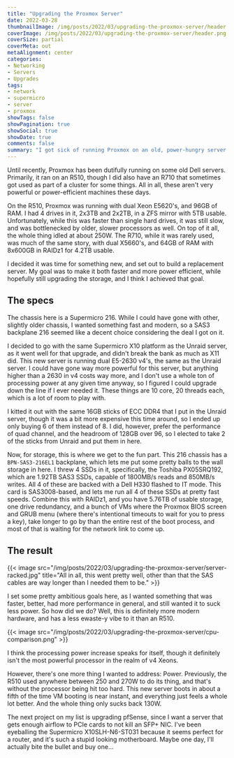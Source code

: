 ```yaml
---
title: "Upgrading the Proxmox Server"
date: 2022-03-28
thumbnailImage: /img/posts/2022/03/upgrading-the-proxmox-server/header.png
coverImage: /img/posts/2022/03/upgrading-the-proxmox-server/header.png
coverSize: partial
coverMeta: out
metaAlignment: center
categories:
- Networking
- Servers
- Upgrades
tags:
- network
- supermicro
- server
- proxmox
showTags: false
showPagination: true
showSocial: true
showDate: true
comments: false
summary: "I got sick of running Proxmox on an old, power-hungry server on spinning hard drives, so I did something about it."
---
```


Until recently, Proxmox has been dutifully running on some old Dell servers. Primarily, it ran on an R510, though I did also have an R710 that sometimes got used as part of a cluster for some things. All in all, these aren't very powerful or power-efficient machines these days.

On the R510, Proxmox was running with dual Xeon E5620's, and 96GB of RAM. I had 4 drives in it, 2x3TB and 2x2TB, in a ZFS mirror with 5TB usable. Unfortunately, while this was faster than single hard drives, it was still slow, and was bottlenecked by older, slower processors as well. On top of it all, the whole thing idled at about 250W. The R710, while it was rarely used, was much of the same story, with dual X5660's, and 64GB of RAM with 8x600GB in RAIDz1 for 4.2TB usable.

I decided it was time for something new, and set out to build a replacement server. My goal was to make it both faster and more power efficient, while hopefully still upgrading the storage, and I think I achieved that goal.

## The specs
The chassis here is a Supermicro 216. While I could have gone with other, slightly older chassis, I wanted something fast and modern, so a SAS3 backplane 216 seemed like a decent choice considering the deal I got on it.

I decided to go with the same Supermicro X10 platform as the Unraid server, as it went well for that upgrade, and didn't break the bank as much as X11 did. This new server is running dual E5-2630 v4's, the same as the Unraid server. I could have gone way more powerful for this server, but anything higher than a 2630 in v4 costs way more, and I don't use a whole ton of processing power at any given time anyway, so I figured I could upgrade down the line if I ever needed it. These things are 10 core, 20 threads each, which is a lot of room to play with.

I kitted it out with the same 16GB sticks of ECC DDR4 that I put in the Unraid server, though it was a bit more expensive this time around, so I ended up only buying 6 of them instead of 8. I did, however, prefer the performance of quad channel, and the headroom of 128GB over 96, so I elected to take 2 of the sticks from Unraid and put them in here.

Now, for storage, this is where we get to the fun part. This 216 chassis has a `BPN-SAS3-216EL1` backplane, which lets me put some pretty balls to the wall storage in here. I threw 4 SSDs in it, specifically, the Toshiba PX05SRQ192, which are 1.92TB SAS3 SSDs, capable of 1800MB/s reads and 850MB/s writes. All 4 of these are backed with a Dell H330 flashed to IT mode. This card is SAS3008-based, and lets me run all 4 of these SSDs at pretty fast speeds. Combine this with RAIDz1, and you have 5.76TB of usable storage, one drive redundancy, and a bunch of VMs where the Proxmox BIOS screen and GRUB menu (where there's intentional timeouts to wait for you to press a key), take longer to go by than the entire rest of the boot process, and most of that is waiting for the network link to come up.

## The result
{{< image src="/img/posts/2022/03/upgrading-the-proxmox-server/server-racked.jpg" title="All in all, this went pretty well, other than that the SAS cables are way longer than I needed them to be." >}}

I set some pretty ambitious goals here, as I wanted something that was faster, better, had more performance in general, and still wanted it to suck less power. So how did we do? Well, this is definitely more modern hardware, and has a less ewaste-y vibe to it than an R510.

{{< image src="/img/posts/2022/03/upgrading-the-proxmox-server/cpu-comparison.png" >}}

I think the processing power increase speaks for itself, though it definitely isn't the most powerful processor in the realm of v4 Xeons.

However, there's one more thing I wanted to address: Power. Previously, the R510 used anywhere between 250 and 270W to do its thing, and that's without the processor being hit too hard. This new server boots in about a fifth of the time VM booting is near instant, and everything just feels a whole lot better. And the whole thing only sucks back 130W.

The next project on my list is upgrading pfSense, since I want a server that gets enough airflow to PCIe cards to not kill an SFP+ NIC. I've been eyeballing the Supermicro X10SLH-N6-ST031 because it seems perfect for a router, and it's such a stupid looking motherboard. Maybe one day, I'll actually bite the bullet and buy one...